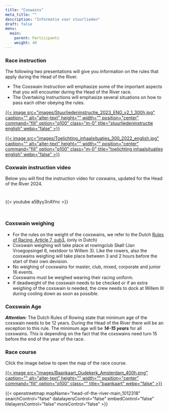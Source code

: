 ```yaml
---
title: "Coxwains"
meta_title: ""
description: "Informatie voor stuurlieden"
draft: false
menu:
  main:
    parent: Participants
    weight: 40
---
```


### Race instruction

The following two presentations will give you information on the rules that apply during the Head of the River.
- The Coxswain Instruction will emphasize some of the important aspects that you will encounter during the Head of the River race. 
- The Overtaking Instructions will emphasize several situations on how to pass each other obeying the rules. 

<div class="grid grid-cols-2 gap-4">

[{{< image src="images/Stuurliedeninstructie_2023_ENG_v2_1_300h.jpg" caption="" alt="alter-text" height="" width="" position="center" command="fill" option="q100" class="m-0" title="stuurliedeninstructie english"  webp="false" >}}](documents/Stuurliedeninstructie_2023_ENG_v2.pdf)

[{{< image src="images/Toelichting_inhaalsituaties_300_2022_english.jpg" caption="" alt="alter-text" height="" width="" position="center" command="fill" option="q100" class="m-0" title="toelichting inhaalsituaties english"  webp="false" >}}](documents/Toelichting_inhaalsituaties_2022_english.pdf)

</div>

### Coxwain instruction video

Below you will find the instruction video for coxwains, updated for the Head of the River 2024.

<div class="grid grid-cols-2 gap-4 rounded" style="margin-top:40px; margin-bottom:50px">

 {{< youtube a5Byy3nAYnc >}}

</div>

### Coxswain weighing

- For the rules on the weight of the coxswains, we refer to the Dutch [Rules of Racing, Article 7, sub3.](https://storage.knrb.nl/2022/12/79b23423-reglement-voor-roeiwedstrijden-2022.11.26.pdf) (only in Dutch)
- Coxswain weighing will take place at rowingclub Skøll (Jan Vroegopsingel 6, nextdoor to Willem 3). Like the rowers, also the coxswains weighing will take place between 3 and 2 hours before the start of their own devision.
- No weighing of coxswains for master, club, mixed, corporate and junior 16 events.
- Coxswains must be weighed wearing their racing uniform.
- If deadweight of the coxswain needs to be checked or if an extra weighing of the coxswain is needed, the crew needs to dock at Willem III during cooling down as soon as possible.

### Coxswain Age

***Attention:*** The Dutch Rules of Rowing state that minimum age of the coxswain needs to be 12 years. During the Head of the River there will be an exception to this rule. The minimum age will be ***14-15 years*** for all coxswains. This is depending on the fact that the coxswains need turn 15 before the end of the year of the race.

### Race course

Click the image below to open the map of the race course.

<div class= grid-cols-4">

[{{< image src="images/Baankaart_Oudekerk_Amsterdam_400h.png" caption="" alt="alter-text" height="" width="" position="center" command="fill" option="q100" class="" title="baankaart"  webp="false" >}}](documents/Baankaart_Oudekerk_Amsterdam.pdf)

</div>

{{< openstreetmap mapName="head-of-the-river-main_1012318"  searchControl="false" datalayersControl="false" embedControl="false" tilelayersControl="false" moreControl="false" >}}
